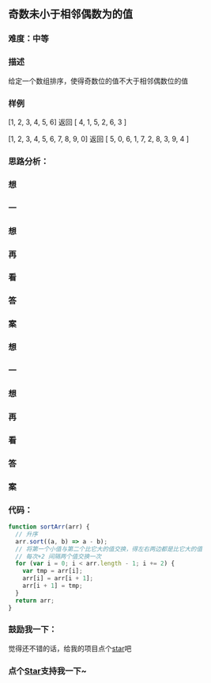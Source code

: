 ## 奇数未小于相邻偶数为的值

### 难度：中等

### 描述

给定一个数组排序，使得奇数位的值不大于相邻偶数位的值

### 样例

[1, 2, 3, 4, 5, 6] 返回 [ 4, 1, 5, 2, 6, 3 ]

[1, 2, 3, 4, 5, 6, 7, 8, 9, 0] 返回 [ 5, 0, 6, 1, 7, 2, 8, 3, 9, 4 ]

### 思路分析：

### 想

### 一

### 想

### 再

### 看

### 答

### 案

### 想

### 一

### 想

### 再

### 看

### 答

### 案

### 代码：

```js
function sortArr(arr) {
  // 升序
  arr.sort((a, b) => a - b);
  // 将第一个小值与第二个比它大的值交换，得左右两边都是比它大的值
  // 每次+2 间隔两个值交换一次
  for (var i = 0; i < arr.length - 1; i += 2) {
    var tmp = arr[i];
    arr[i] = arr[i + 1];
    arr[i + 1] = tmp;
  }
  return arr;
}
```

### 鼓励我一下：

觉得还不错的话，给我的项目点个[star](https://github.com/OBKoro1/Brush_algorithm)吧
<!-- 特殊字符串：用于修改/删除markdown的结尾提示语-OBKoro1 -->
### 点个[Star](https://github.com/OBKoro1/Brush_algorithm)支持我一下~

